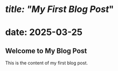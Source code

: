 
# *title: "My First Blog Post*"

# date: 2025-03-25

## Welcome to My Blog Post

This is the content of my first blog post.

